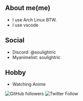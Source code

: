 ## About me(me)
- I use Arch Linux BTW.
- I use vscode

## Social 
- Discord: @soulightric
- Myanimelist: soulightric

## Hobby
- Watching Anime

![GitHub followers](https://img.shields.io/github/followers/soulightric?style=social)
![Twitter Follow](https://img.shields.io/twitter/follow/soulightric?style=social)


